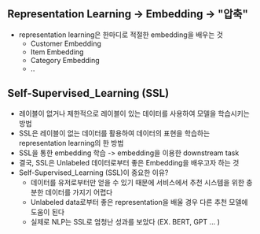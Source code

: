 ## Representation Learning -> Embedding -> "압축"
  * representation learning은 한마디로 적절한 embedding을 배우는 것
      * Customer Embedding
      * Item Embedding
      * Category Embedding
      * ..

## Self-Supervised_Learning (SSL)
  * 레이블이 없거나 제한적으로 레이블이 있는 데이터를 사용하여 모델을 학습시키는 방법
  * SSL은 레이블이 없는 데이터를 활용하여 데이터의 표현을 학습하는 representation learning의 한 방법
  * SSL을 통한 embedding 학습 -> embedding을 이용한 downstream task
  * 결국, SSL은 Unlabeled 데이터로부터 좋은 Embedding을 배우고자 하는 것
  * Self-Supervised_Learning (SSL)이 중요한 이유?
      * 데이터를 유저로부터만 얻을 수 있기 때문에 서비스에서 추천 시스템을 위한 충분한 데이터를 가지기 어렵다
      * Unlabeled data로부터 좋은 representation을 배울 경우 다른 추천 모델에 도움이 된다
      * 실제로 NLP는 SSL로 엄청난 성과를 보았다 (EX. BERT, GPT ... )
